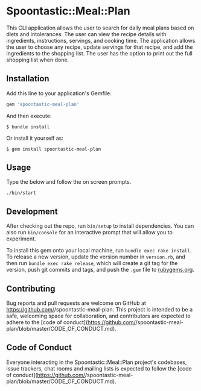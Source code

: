# Spoontastic::Meal::Plan

This CLI application allows the user to search for daily meal plans based on diets and intolerances. The user can view the recipe details with ingredients, instructions, servings, and cooking time. The application allows the user to choose any recipe, update servings for that recipe, and add the ingredients to the shopping list. The user has the option to print out the full shopping list when done.

## Installation

Add this line to your application's Gemfile:

```ruby
gem 'spoontastic-meal-plan'
```

And then execute:

    $ bundle install

Or install it yourself as:

    $ gem install spoontastic-meal-plan

## Usage

Type the below and follow the on screen prompts.

    ./bin/start

## Development

After checking out the repo, run `bin/setup` to install dependencies. You can also run `bin/console` for an interactive prompt that will allow you to experiment.

To install this gem onto your local machine, run `bundle exec rake install`. To release a new version, update the version number in `version.rb`, and then run `bundle exec rake release`, which will create a git tag for the version, push git commits and tags, and push the `.gem` file to [rubygems.org](https://rubygems.org).

## Contributing

Bug reports and pull requests are welcome on GitHub at https://github.com/<github username>/spoontastic-meal-plan. This project is intended to be a safe, welcoming space for collaboration, and contributors are expected to adhere to the [code of conduct](https://github.com/<github username>/spoontastic-meal-plan/blob/master/CODE_OF_CONDUCT.md).


## Code of Conduct

Everyone interacting in the Spoontastic::Meal::Plan project's codebases, issue trackers, chat rooms and mailing lists is expected to follow the [code of conduct](https://github.com/<github username>/spoontastic-meal-plan/blob/master/CODE_OF_CONDUCT.md).
